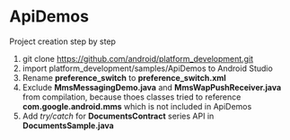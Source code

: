 # ApiDemos

Project creation step by step

1. git clone https://github.com/android/platform_development.git
2. import platform_development/samples/ApiDemos to Android Studio
3. Rename **preference_switch** to **preference_switch.xml**
4. Exclude **MmsMessagingDemo.java** and **MmsWapPushReceiver.java** from compilation, because thoes classes tried to reference **com.google.android.mms** which is not included in ApiDemos
5. Add *try/catch* for **DocumentsContract** series API in **DocumentsSample.java**
